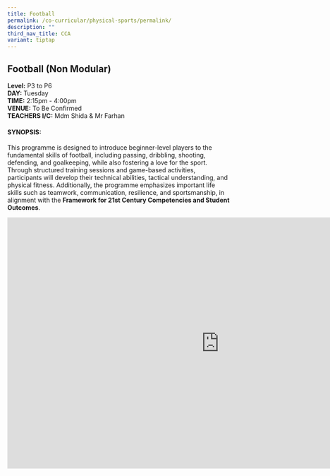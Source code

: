 ```yaml
---
title: Football
permalink: /co-curricular/physical-sports/permalink/
description: ""
third_nav_title: CCA
variant: tiptap
---
```

<h2>Football (Non Modular)</h2>
<p><strong>Level:</strong>&nbsp;P3 to P6
<br><strong>DAY:</strong>&nbsp;Tuesday
<br><strong>TIME:</strong>&nbsp;2:15pm - 4:00pm
<br><strong>VENUE:</strong>&nbsp;To Be Confirmed
<br><strong>TEACHERS I/C:</strong>&nbsp;Mdm Shida &amp; Mr Farhan</p>
<h4>SYNOPSIS:</h4>
<p>This programme is designed to introduce beginner-level players to the
fundamental skills of football, including passing, dribbling, shooting,
defending, and goalkeeping, while also fostering a love for the sport.
Through structured training sessions and game-based activities, participants
will develop their technical abilities, tactical understanding, and physical
fitness. Additionally, the programme emphasizes important life skills such
as teamwork, communication, resilience, and sportsmanship, in alignment
with the <strong>Framework for 21st Century Competencies and Student Outcomes</strong>.</p>
<div class="iframe-wrapper">
<iframe height="569" width="960" allowfullscreen="true" frameborder="0" src="https://docs.google.com/presentation/d/e/2PACX-1vR6KR-iqiyZXLJAJbF3gz6P9VhYKgIo1w9RsHfDayLqml5blAo_lMpNwmjSOGcwgOjJ_onFTfhwQ38T/embed?start=true&amp;loop=false&amp;delayms=5000"></iframe>
</div>
<p></p>